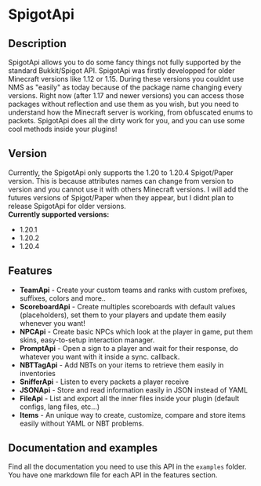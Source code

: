 # SpigotApi
## Description
SpigotApi allows you to do some fancy things not fully supported by the standard Bukkit/Spigot API. SpigotApi was firstly developped for older Minecraft versions like 1.12 or 1.15. During these versions you couldnt use NMS as "easily" as today because of the package name changing every versions. Right now (after 1.17 and newer versions) you can access those packages without reflection and use them as you wish, but you need to understand how the Minecraft server is working, from obfuscated enums to packets. SpigotApi does all the dirty work for you, and you can use some cool methods inside your plugins!

## Version
Currently, the SpigotApi only supports the 1.20 to 1.20.4 Spigot/Paper version. This is because attributes names can change from version to version and you cannot use it with others Minecraft versions. I will add the futures versions of Spigot/Paper when they appear, but I didnt plan to release SpigotApi for older versions. \
**Currently supported versions:**
- 1.20.1
- 1.20.2
- 1.20.4

## Features
- **TeamApi** - Create your custom teams and ranks with custom prefixes, suffixes, colors and more..
- **ScoreboardApi** - Create multiples scoreboards with default values (placeholders), set them to your players and update them easily whenever you want!
- **NPCApi** - Create basic NPCs which look at the player in game, put them skins, easy-to-setup interaction manager.
- **PromptApi** - Open a sign to a player and wait for their response, do whatever you want with it inside a sync. callback.
- **NBTTagApi** - Add NBTs on your items to retrieve them easily in inventories
- **SnifferApi** - Listen to every packets a player receive
- **JSONApi** - Store and read information easily in JSON instead of YAML
- **FileApi** - List and export all the inner files inside your plugin (default configs, lang files, etc...)
- **Items** - An unique way to create, customize, compare and store items easily without YAML or NBT problems.

## Documentation and examples
Find all the documentation you need to use this API in the `examples` folder. You have one markdown file for each API in the features section.
